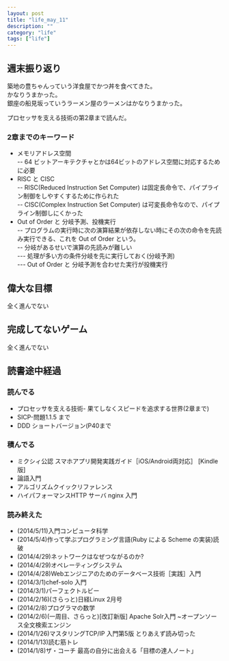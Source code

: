 ```yaml
---
layout: post
title: "life_may_11"
description: ""
category: "life"
tags: ["life"]
---
```


## 週末振り返り
築地の豊ちゃんっていう洋食屋でかつ丼を食べてきた。  
かなりうまかった。  
銀座の船見坂っていうラーメン屋のラーメンはかなりうまかった。  
  
プロセッサを支える技術の第2章まで読んだ。  
  

### 2章までのキーワード
 - メモリアドレス空間  
 -- 64 ビットアーキテクチャとかは64ビットのアドレス空間に対応するために必要  
 - RISC と CISC  
 -- RISC(Reduced Instruction Set Computer) は固定長命令で、パイプライン制御をしやすくするために作られた  
 -- CISC(Complex Instruction Set Computer) は可変長命令なので、パイプライン制御しにくかった  
 - Out of Order と 分岐予測、投機実行  
 -- プログラムの実行時に次の演算結果が依存しない時にその次の命令を先読み実行できる、これを Out of Order という。  
 -- 分岐があるせいで演算の先読みが難しい  
 --- 処理が多い方の条件分岐を先に実行しておく(分岐予測)  
 --- Out of Order と 分岐予測を合わせた実行が投機実行  
  
## 偉大な目標
全く進んでない

## 完成してないゲーム
全く進んでない

## 読書途中経過

### 読んでる
 - プロセッサを支える技術- 果てしなくスピードを追求する世界(2章まで)
 - SICP-問題1.1.5 まで
 - DDD ショートバージョン(P40まで

### 積んでる
 - ミクシィ公認 スマホアプリ開発実践ガイド［iOS/Android両対応］ [Kindle版]
 - 論語入門
 - アルゴリズムクイックリファレンス
 - ハイパフォーマンスHTTP サーバ nginx 入門

### 読み終えた
  - (2014/5/11)入門コンピュータ科学
  - (2014/5/4)作って学ぶプログラミング言語(Ruby による Scheme の実装)読破
  - (2014/4/29)ネットワークはなぜつながるのか?
  - (2014/4/29)オペレーティングシステム
  - (2014/4/28)Webエンジニアのためのデータベース技術［実践］入門
  - (2014/3/1)chef-solo 入門
  - (2014/3/1)パーフェクトルビー
  - (2014/2/16)(さらっと)日経Linux 2月号
  - (2014/2/8)プログラマの数学
  - (2014/2/6)(一周目、さらっと)[改訂新版] Apache Solr入門 ~オープンソース全文検索エンジン
  - (2014/1/26)マスタリングTCP/IP 入門第5版 とりあえず読み切った
  - (2014/1/13)読む筋トレ
  - (2014/1/8)ザ・コーチ 最高の自分に出会える「目標の達人ノート」

